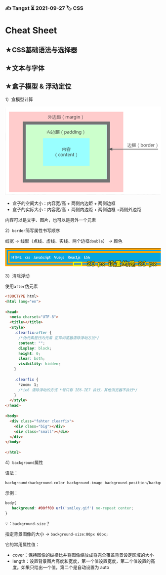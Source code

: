 ### ✍️ Tangxt ⏳ 2021-09-27 🏷️ CSS

# Cheat Sheet

## ★CSS基础语法与选择器

## ★文本与字体


## ★盒子模型 & 浮动定位

1）盒模型计算

![盒模型](assets/img/2021-09-27-20-15-22.png)

- 盒子的空间大小：内容宽/高 + 两侧内边距 + 两侧边框
- 盒子的实际大小：内容宽/高 + 两侧内边距 + 两侧边框 +两侧外边距

内容可以是文字、图片，也可以是另外一个元素

2）`border`简写属性书写顺序

线宽 -> 线型（点线、虚线、实线、两个边框`double`） -> 颜色

![double](assets/img/2021-09-27-20-08-33.png)

3）清除浮动

使用`after`伪元素

``` html
<!DOCTYPE html>
<html lang="en">

<head>
  <meta charset="UTF-8">
  <title></title>
  <style>
    .clearfix:after {
      /*伪元素是行内元素 正常浏览器清除浮动方法*/
      content: "";
      display: block;
      height: 0;
      clear: both;
      visibility: hidden;
    }

    .clearfix {
      *zoom: 1;
      /*ie6 清除浮动的方式 *号只有 IE6-IE7 执行，其他浏览器不执行*/
    }
  </style>
</head>

<body>
  <div class="fahter clearfix">
    <div class="big"></div>
    <div class="small"></div>
  </div>
</body>

</html>
```

4）`background`属性

语法：

``` md
background:background-color background-image background-position/background-size background-repeat;
```

示例：

``` css
body{ 
   background: #00ff00 url('smiley.gif') no-repeat center; 
}
```

💡：`background-size`？

指定背景图像的大小 -> `background-size:80px 60px;`

它的常用属性值：

- cover：保持图像的纵横比并将图像缩放成将完全覆盖背景设定区域的大小
- length：设置背景图片高度和宽度，第一个值设置宽度，第二个值设置的高度。如果只给出一个值，第二个是自动设置为 auto
